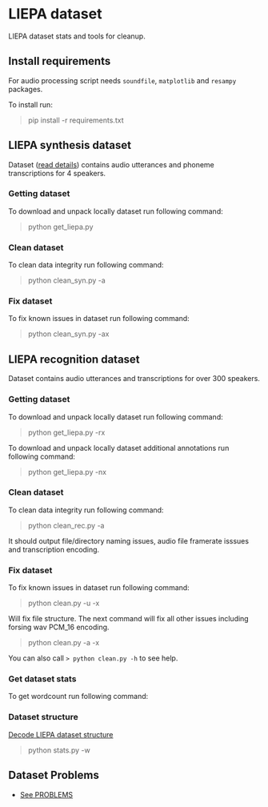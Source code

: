 # LIEPA dataset
LIEPA dataset stats and tools for cleanup.

## Install requirements

For audio processing script needs `soundfile`, `matplotlib` and `resampy` packages.

To install run:

> pip install -r requirements.txt

## LIEPA synthesis dataset
Dataset ([read details](./liepa-synth.md)) contains audio utterances and phoneme transcriptions for 4 speakers.

### Getting dataset

To download and unpack locally dataset run following command:

> python get_liepa.py


### Clean dataset

To clean data integrity run following command:

> python clean_syn.py -a

### Fix dataset

To fix known issues in dataset run following command:

> python clean_syn.py -ax

## LIEPA recognition dataset
Dataset contains audio utterances and transcriptions for over 300 speakers.

### Getting dataset

To download and unpack locally dataset run following command:

> python get_liepa.py -rx

To download and unpack locally dataset additional annotations run following command:

> python get_liepa.py -nx

### Clean dataset

To clean data integrity run following command:

> python clean_rec.py -a

It should output file/directory naming issues, audio file framerate isssues and transcription encoding.

### Fix dataset

To fix known issues in dataset run following command:

> python clean.py -u -x

Will fix file structure.
The next command will fix all other issues including forsing wav PCM_16 encoding.

> python clean.py -a -x

You can also call `> python clean.py -h` to see help.

### Get dataset stats

To get wordcount run following command:

### Dataset structure
[Decode LIEPA dataset structure](STRUCTURE.md)

> python stats.py -w

## Dataset Problems

- [See PROBLEMS](PROBLEMS.md)
